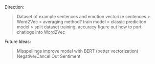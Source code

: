 Direction:
> Dataset of example sentences and emotion
> vectorize sentences > Word2Vec
	> averaging method?
> train model > classic prediciton model > split dataset training, accuracy
> figure out how to port chatlogs into Word2Vec

Future Ideas:
> Misspellings
> improve model with BERT (better vectorization)
> Negative/Cancel Out Sentiment


